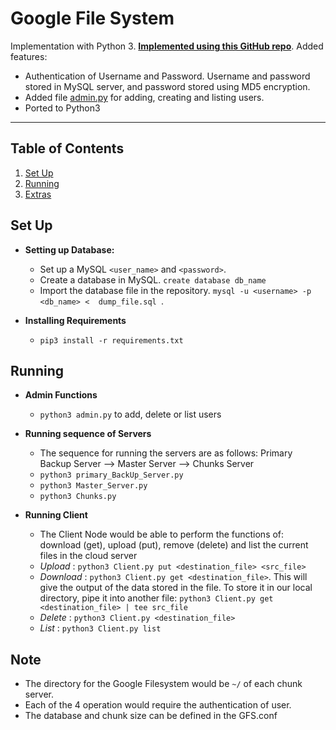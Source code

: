 # Google File System

Implementation with Python 3. [**Implemented using this GitHub repo**](https://github.com/Bereket-G/Google-File-System-Implementation-with-Python). Added features:
* Authentication of Username and Password. Username and password stored in MySQL server, and password stored using MD5 encryption.
* Added file [admin.py](https://github.com/rhitayu2/GFS_Implement/blob/main/admin.py) for adding, creating and listing users.
* Ported to Python3
 ***

## Table of Contents
1. [Set Up](#set-up)
2. [Running](#running)
3. [Extras](#note)

## Set Up

* **Setting up Database:**
    * Set up a MySQL `<user_name>` and `<password>`.
    * Create a database in MySQL. `create database db_name`
    * Import the database file in the repository.  `mysql -u <username> -p <db_name> <  dump_file.sql `.

* **Installing Requirements**
    * `pip3 install -r requirements.txt`

## Running

* **Admin Functions**
    * `python3 admin.py` to add, delete or list users

* **Running sequence of Servers**
  * The sequence for running the servers are as follows: Primary Backup Server --> Master Server --> Chunks Server
  * `python3 primary_BackUp_Server.py`
  * `python3 Master_Server.py`
  * `python3 Chunks.py`

* **Running Client**
    * The Client Node would be able to perform the functions of: download (get), upload (put), remove (delete) and list the current files in the cloud server
    * *Upload* : `python3 Client.py put <destination_file> <src_file>`
    * *Download* : `python3 Client.py get <destination_file>`. This will give the output of the data stored in the file. To store it in our local directory, pipe it into another file:
    `python3 Client.py get <destination_file> | tee src_file`
    * *Delete* : `python3 Client.py <destination_file>`
    * *List* : `python3 Client.py list`

## Note
* The directory for the Google Filesystem would be `~/` of each chunk server.
* Each of the 4 operation would require the authentication of user.
* The database and chunk size can be defined in the GFS.conf
